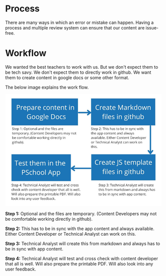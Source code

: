 # Process

There are many ways in which an error or mistake can happen. Having a process
and multiple review system can ensure that our content are issue-free.

# Workflow

We wanted the best teachers to work with us. But we don't expect them to be tech
savy. We don't expect them to directly work in github. We want them to create
content in google docs or some other format.

The below image explains the work flow.

<img src="images/workflow.jpg" width="786" >

**Step 1:** Optional and the files are temporary. (Content Developers may not be
comfortable working directly in github).

**Step 2:** This has to be in sync with the app content and always available.
Either Content Developer or Technical Analyst can work on this.

**Step 3:** Technical Analyst will create this from markdown and always has to
be in sync with app content.

**Step 4:** Technical Analyst will test and cross check with content developer
that all is well. Will also prepare the printable PDF. Will also look into any
user feedback.
